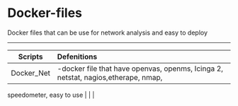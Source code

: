 # Docker-files
Docker files that can be use for network analysis and easy to deploy 

-----------------------------------------------------------------------------------------------------------------------

|  Scripts     |        Defenitions                                                                                    |
| ------------ |:------------------------------------------------------------------------------------------------------|
| Docker_Net  |-docker  file that have openvas, openms, Icinga 2, netstat, nagios,etherape, nmap, 
speedometer,  easy to use
|              |                                                                                                        |
